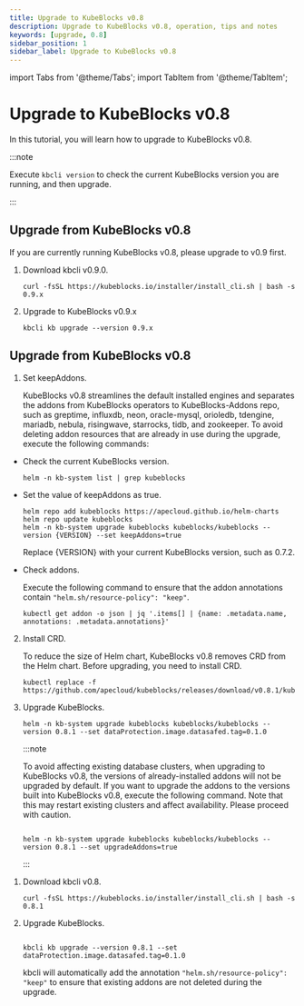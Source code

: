 ```yaml
---
title: Upgrade to KubeBlocks v0.8
description: Upgrade to KubeBlocks v0.8, operation, tips and notes
keywords: [upgrade, 0.8]
sidebar_position: 1
sidebar_label: Upgrade to KubeBlocks v0.8
---
```


import Tabs from '@theme/Tabs';
import TabItem from '@theme/TabItem';


# Upgrade to KubeBlocks v0.8

In this tutorial, you will learn how to upgrade to KubeBlocks v0.8.


:::note

Execute `kbcli version` to check the current KubeBlocks version you are running, and then upgrade.


:::

## Upgrade from KubeBlocks v0.8

If you are currently running KubeBlocks v0.8, please upgrade to v0.9 first.


1. Download kbcli v0.9.0.

    ```shell
    curl -fsSL https://kubeblocks.io/installer/install_cli.sh | bash -s 0.9.x
    ```

2. Upgrade to KubeBlocks v0.9.x

    ```shell
    kbcli kb upgrade --version 0.9.x
    ```

## Upgrade from KubeBlocks v0.8

<Tabs>

<TabItem value="Helm" label="Helm" default>

1. Set keepAddons.

    KubeBlocks v0.8 streamlines the default installed engines and separates the addons from KubeBlocks operators to KubeBlocks-Addons repo, such as greptime, influxdb, neon, oracle-mysql, orioledb, tdengine, mariadb, nebula, risingwave, starrocks, tidb, and zookeeper. To avoid deleting addon resources that are already in use during the upgrade, execute the following commands:

- Check the current KubeBlocks version.

    ```shell
    helm -n kb-system list | grep kubeblocks
    ```

- Set the value of keepAddons as true.

    ```shell
    helm repo add kubeblocks https://apecloud.github.io/helm-charts
    helm repo update kubeblocks
    helm -n kb-system upgrade kubeblocks kubeblocks/kubeblocks --version {VERSION} --set keepAddons=true
    ```

    Replace {VERSION} with your current KubeBlocks version, such as 0.7.2.

- Check addons.

    Execute the following command to ensure that the addon annotations contain `"helm.sh/resource-policy": "keep"`.

    ```shell
    kubectl get addon -o json | jq '.items[] | {name: .metadata.name, annotations: .metadata.annotations}'
    ```

2. Install CRD.

    To reduce the size of Helm chart, KubeBlocks v0.8 removes CRD from the Helm chart. Before upgrading, you need to install CRD.

    ```shell
    kubectl replace -f https://github.com/apecloud/kubeblocks/releases/download/v0.8.1/kubeblocks_crds.yaml
    ```

3. Upgrade KubeBlocks.

    ```shell
    helm -n kb-system upgrade kubeblocks kubeblocks/kubeblocks --version 0.8.1 --set dataProtection.image.datasafed.tag=0.1.0
    ```

    :::note

    To avoid affecting existing database clusters, when upgrading to KubeBlocks v0.8, the versions of already-installed addons will not be upgraded by default. If you want to upgrade the addons to the versions built into KubeBlocks v0.8, execute the following command. Note that this may restart existing clusters and affect availability. Please proceed with caution.

    ```shell

    helm -n kb-system upgrade kubeblocks kubeblocks/kubeblocks --version 0.8.1 --set upgradeAddons=true

    ```
    :::

</TabItem>

<TabItem value="kbcli" label="kbcli" default>

1. Download kbcli v0.8.

    ```shell
    curl -fsSL https://kubeblocks.io/installer/install_cli.sh | bash -s 0.8.1
    ```

2. Upgrade KubeBlocks.

    ```shell

    kbcli kb upgrade --version 0.8.1 --set dataProtection.image.datasafed.tag=0.1.0

    ```

    kbcli will automatically add the annotation `"helm.sh/resource-policy": "keep"` to ensure that existing addons are not deleted during the upgrade.

</TabItem>

</Tabs>
